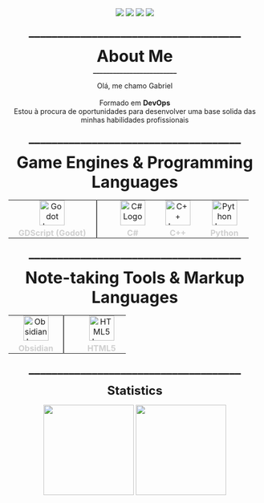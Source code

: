 <div align=center>
  <a href="https://www.linkedin.com/in/gabriel-tinen-hidalgo" >
    <img src="https://img.shields.io/badge/LinkedIn-282a35?style=for-the-badge&logo=linkedin&logoColor=8957af" /></a>
  <a href="https://www.reddit.com/user/Gtinen" >
    <img src="https://img.shields.io/badge/Reddit-282a35?style=for-the-badge&logo=reddit&logoColor=8957af" /></a>
  <a href="mailto:gabriel_tinen@hotmail.com" > 
    <img src="https://img.shields.io/badge/M._Outlook-282a35?style=for-the-badge&logo=microsoft-outlook&logoColor=8957af" /></a>
  <a href="mailto:gabrieltinenhidalgo@gmail.com" >
    <img src="https://img.shields.io/badge/Gmail-282a35?style=for-the-badge&logo=gmail&logoColor=8957af" /></a>
</div>

<p align=center height=100> <font size="+2"> <b>
  _____________________________________
</b> </font size="+2"> </p>

<p align=center height=100> <font size="+3"> <b>
     About Me </font size="+3"> 
     <br> _________________________ <br />
</b> </font size="+2"> </p>

<p align=center>
Olá, me chamo Gabriel <br> <br>
Formado em <b>DevOps</b> <br>
Estou à procura de oportunidades para desenvolver uma base solida das minhas habilidades profissionais <br>
</p>

<p align=center height=100> <font size="+2"> <b>
  _____________________________________
</b> </font size="+2"> </p> 

<p align="center" height="100">
	<font size="+3"><b>
		Game Engines & Programming Languages
	</b></font>
	<!-- <br> _________________________ <br /> -->
</p>

<table align="center" style="border-collapse: collapse;">
<tr>
<td align="center" style="padding: 0 20px;">
  <img height="50" src="https://cdn.jsdelivr.net/gh/devicons/devicon/icons/godot/godot-original.svg" alt="Godot Logo" />
  <div style="font-weight: bold; color: #cfcfcf; margin-top: 5px;">GDScript (Godot)</div>
</td>

<td style="border-left: 2px solid #555; width: 10px;"></td>

<td align="center" style="padding: 0 20px;">
  <img height="50" src="https://cdn.jsdelivr.net/gh/devicons/devicon/icons/csharp/csharp-original.svg" alt="C# Logo" />
  <div style="font-weight: bold; color: #cfcfcf; margin-top: 5px;">C#</div>
</td>

<td align="center" style="padding: 0 20px;">
  <img height="50" src="https://cdn.jsdelivr.net/gh/devicons/devicon/icons/cplusplus/cplusplus-original.svg" alt="C++ Logo" />
  <div style="font-weight: bold; color: #cfcfcf; margin-top: 5px;">C++</div>
</td>

<td align="center" style="padding: 0 20px;">
  <img height="50" src="https://cdn.jsdelivr.net/gh/devicons/devicon/icons/python/python-original.svg" alt="Python Logo" />
  <div style="font-weight: bold; color: #cfcfcf; margin-top: 5px;">Python</div>
</td>
</tr>
</table>

<p align=center height=100> <font size="+2"> <b>
  _____________________________________
</b> </font size="+2"> </p> 

<!-- Note-taking Tools & Markup Languages -->
<p align="center" height="100">
	<font size="+3"><b>
		Note-taking Tools & Markup Languages
	</b></font>
	<!-- <br> _________________________ <br /> -->
</p>

<table align="center" style="border-collapse: collapse;">
<tr>
<td align="center" style="padding: 0 20px;">
  <img height="50" src="https://upload.wikimedia.org/wikipedia/commons/1/10/2023_Obsidian_logo.svg" alt="Obsidian Logo" />
  <div style="font-weight: bold; color: #cfcfcf; margin-top: 5px;">Obsidian</div>
</td>

<td style="border-left: 2px solid #555; width: 10px;"></td>

<td align="center" style="padding: 0 20px;">
  <img height="50" src="https://cdn.jsdelivr.net/gh/devicons/devicon/icons/html5/html5-original.svg" alt="HTML5 Logo" />
  <div style="font-weight: bold; color: #cfcfcf; margin-top: 5px;">HTML5</div>
</td>
</tr>
</table>

<p align=center height=100> <font size="+2"> <b>
  _____________________________________
</b> </font size="+2"> </p> 

<p align=center height=100> <font size="+2"> <b>
    Statistics 
</b> </font size="+2"> </p>

<div align=center>
    <a ref>
    <img width=% height="180em" src="https://github-readme-stats.vercel.app/api?username=GabrielTinen&show_icons=true&hide_title=true&hide_rank=true&include_all_commits=true&theme=ocean_dark" />
    <img width=% height="180em" src="https://github-readme-stats.vercel.app/api/top-langs/?username=GabrielTinen&show_icons=true&theme=ocean_dark" /> <br>
</div> <br>
